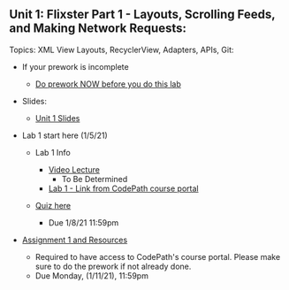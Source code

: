 ## Unit 1: Flixster Part 1 - Layouts, Scrolling Feeds, and Making Network Requests:
Topics: XML View Layouts, RecyclerView, Adapters, APIs, Git:
* If your prework is incomplete
   * [Do prework NOW before you do this lab](https://courses.codepath.org/snippets/android_university/prework)
   
* Slides:
    * [Unit 1 Slides](https://docs.google.com/presentation/d/1WloxR4C7eLgM1uBaNnvkuDmj0R4K0PESQ9be-wFCLCQ/edit?usp=sharing)
    
* Lab 1 start here (1/5/21)
   * Lab 1 Info 
      * [Video Lecture](https://github.com/CodePath-at-UCI/android-course/tree/master/Unit1)
          * To Be Determined
      * [Lab 1 - Link from CodePath course portal](https://courses.codepath.com/courses/android_university/unit/1#!exercises)
      
    * [Quiz here](https://docs.google.com/forms/d/1_1TcOK3VkG2jjKlq5grBX9mJgMlpqWxn_5yK_hdIYOc/viewform)
      * Due 1/8/21 11:59pm
      
* [Assignment 1 and Resources](https://courses.codepath.com/courses/android_university/unit/1#!overview)
   * Required to have access to CodePath's course portal. Please make sure to do the prework if not already done.
   * Due Monday, (1/11/21), 11:59pm
